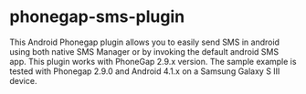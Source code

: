 phonegap-sms-plugin
===================

This Android Phonegap plugin allows you to easily send SMS in android using both native SMS Manager or by invoking the default android SMS app. This plugin works with PhoneGap 2.9.x version. The sample example is tested with Phonegap 2.9.0 and Android 4.1.x on a Samsung Galaxy S III device.
